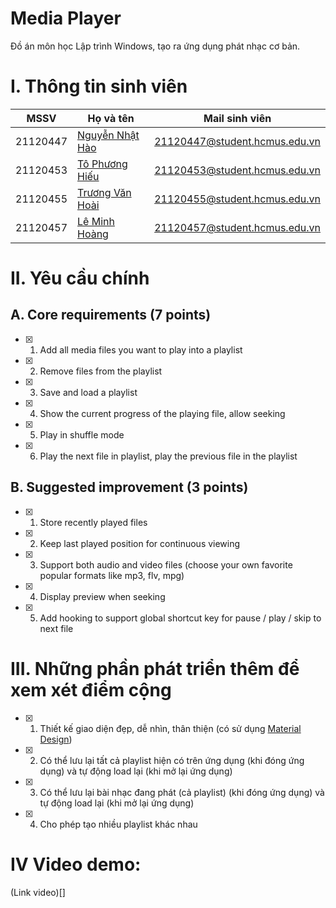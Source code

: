 # Media Player
Đồ án môn học Lập trình Windows, tạo ra ứng dụng phát nhạc cơ bản.
# I. Thông tin sinh viên
| MSSV | Họ và tên | Mail sinh viên |
| ------ | ------ | ------ |
| 21120447 | [Nguyễn Nhật Hào](https://github.com/nxhawk) | 21120447@student.hcmus.edu.vn |
| 21120453 | [Tô Phương Hiếu](https://github.com/phuonghieuto) | 21120453@student.hcmus.edu.vn |
| 21120455 | [Trương Văn Hoài](https://github.com/hcdman) | 21120455@student.hcmus.edu.vn |
| 21120457 | [Lê Minh Hoàng](https://github.com/mihoag) | 21120457@student.hcmus.edu.vn |
# II. Yêu cầu chính
## A. Core requirements (7 points)
- [x] 1. Add all media files you want to play into a playlist

- [x] 2. Remove files from the playlist

- [x] 3. Save and load a playlist

- [x] 4. Show the current progress of the playing file, allow seeking

- [x] 5. Play in shuffle mode

- [x] 6. Play the next file in playlist, play the previous file in the playlist
## B. Suggested improvement (3 points)
- [x] 1. Store recently played files

- [x] 2. Keep last played position for continuous viewing

- [x] 3. Support both audio and video files (choose your own favorite popular formats like mp3, flv, mpg)

- [x] 4. Display preview when seeking

- [x] 5. Add hooking to support global shortcut key for pause / play / skip to next file
# III. Những phần phát triển thêm để xem xét điểm cộng
- [x] 1. Thiết kế giao diện đẹp, dễ nhìn, thân thiện (có sử dụng [Material Design](http://materialdesigninxaml.net/))
- [x] 2. Có thể lưu lại tất cả playlist hiện có trên ứng dụng (khi đóng ứng dụng) và tự động load lại (khi mở lại ứng dụng)
- [x] 3. Có thể lưu lại bài nhạc đang phát (cả playlist) (khi đóng ứng dụng) và tự động load lại (khi mở lại ứng dụng)
- [x] 4. Cho phép tạo nhiều playlist khác nhau
# IV Video demo:
(Link video)[]

